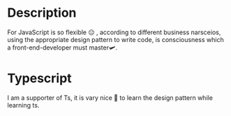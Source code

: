 ﻿# Description

For JavaScript is so flexible 😑 , according to different business narsceios, using the appropriate design 
pattern to write code, is consciousness which a front-end-developer must master🛩.

# Typescript

I am a supporter of Ts, it is vary nice	👋 to learn the design pattern while learning ts.